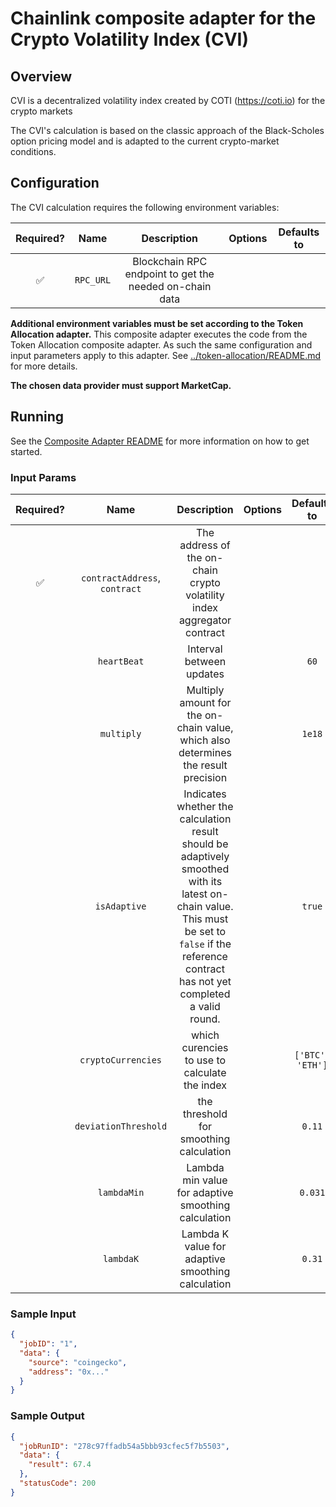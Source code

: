 # Chainlink composite adapter for the Crypto Volatility Index (CVI)

## Overview

CVI is a decentralized volatility index created by COTI (https://coti.io) for the crypto markets

The CVI's calculation is based on the classic approach of the Black-Scholes option pricing model and is adapted to the current crypto-market conditions.

## Configuration

The CVI calculation requires the following environment variables:

| Required? |   Name    |                       Description                       | Options | Defaults to |
| :-------: | :-------: | :-----------------------------------------------------: | :-----: | :---------: |
|    ✅     | `RPC_URL` | Blockchain RPC endpoint to get the needed on-chain data |         |             |

**Additional environment variables must be set according to the Token Allocation adapter.**
This composite adapter executes the code from the Token Allocation composite adapter. As such the same configuration and input parameters apply to this adapter. See [../token-allocation/README.md](../token-allocation/README.md) for more details.

**The chosen data provider must support MarketCap.**

## Running

See the [Composite Adapter README](../README.md) for more information on how to get started.

### Input Params

| Required? |             Name              |                                                                                            Description                                                                                            | Options |   Defaults to    |
| :-------: | :---------------------------: | :-----------------------------------------------------------------------------------------------------------------------------------------------------------------------------------------------: | :-----: | :--------------: |
|    ✅     | `contractAddress`, `contract` |                                                              The address of the on-chain crypto volatility index aggregator contract                                                              |         |                  |
|           |          `heartBeat`          |                                                                                     Interval between updates                                                                                      |         |       `60`       |
|           |          `multiply`           |                                                        Multiply amount for the on-chain value, which also determines the result precision                                                         |         |      `1e18`      |
|           |         `isAdaptive`          | Indicates whether the calculation result should be adaptively smoothed with its latest on-chain value. This must be set to `false` if the reference contract has not yet completed a valid round. |         |      `true`      |
|           |      `cryptoCurrencies`       |                                                                           which curencies to use to calculate the index                                                                           |         | `['BTC', 'ETH']` |
|           |     `deviationThreshold`      |                                                                              the threshold for smoothing calculation                                                                              |         |      `0.11`      |
|           |          `lambdaMin`          |                                                                        Lambda min value for adaptive smoothing calculation                                                                        |         |     `0.031`      |
|           |           `lambdaK`           |                                                                         Lambda K value for adaptive smoothing calculation                                                                         |         |      `0.31`      |

### Sample Input

```json
{
  "jobID": "1",
  "data": {
    "source": "coingecko",
    "address": "0x..."
  }
}
```

### Sample Output

```json
{
  "jobRunID": "278c97ffadb54a5bbb93cfec5f7b5503",
  "data": {
    "result": 67.4
  },
  "statusCode": 200
}
```
